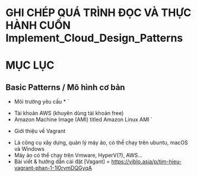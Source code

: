 # GHI CHÉP QUÁ TRÌNH ĐỌC VÀ THỰC HÀNH CUỐN Implement_Cloud_Design_Patterns
# MỤC LỤC
## Basic Patterns / Mô hình cơ bản

* Môi trường yêu cầu *
`
- Tài khoản AWS (khuyên dùng tài khoản free)
- Amazon Machine Image (AMI) titled Amazon Linux AMI
`

* Giới thiệu về Vagrant
- Là công cụ xây dựng, quản lý máy ảo, có thể chạy trên ubuntu, macOS và Windows
- Máy ảo có thể chạy trên Vmware, HyperV(?), AWS...
- Bài viết & hướng dẫn cài đặt [Vagant] = https://viblo.asia/p/tim-hieu-vagrant-phan-1-1l0rvmDQGyqA


